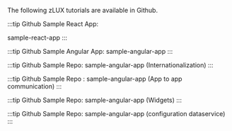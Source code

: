 <?xml version="1.0" encoding="UTF-8"?><?workdir /opt/dita-ot/out/.tmp?><?workdir-uri file:/opt/dita-ot/out/.tmp/?><?path2project ../../?><?path2project-uri ../../?><?path2rootmap-uri ../../?><topic xmlns:ditaarch="http://dita.oasis-open.org/architecture/2005/" xmlns:dita-ot="http://dita-ot.sourceforge.net/ns/201007/dita-ot" class="- topic/topic " ditaarch:DITAArchVersion="1.2" domains="(topic hi-d) (topic ut-d) (topic indexing-d) (topic hazard-d) (topic abbrev-d) (topic pr-d) (topic sw-d) (topic ui-d)" id="zlux-tutorials" xtrf="file:/opt/dita-ot/data/extend/extend-desktop/zlux-tutorials.md" xtrc="topic:1;182:3"><title class="- topic/title " xtrf="file:/opt/dita-ot/data/extend/extend-desktop/zlux-tutorials.md" xtrc="title:1;182:3">zLUX tutorials</title><body class="- topic/body " xtrf="file:/opt/dita-ot/data/extend/extend-desktop/zlux-tutorials.md" xtrc="body:1;182:3"><p class="- topic/p " xtrf="file:/opt/dita-ot/data/extend/extend-desktop/zlux-tutorials.md" xtrc="p:1;182:3">The following zLUX tutorials are available in Github.</p></body><topic class="- topic/topic " ditaarch:DITAArchVersion="1.2" domains="(topic hi-d) (topic ut-d) (topic indexing-d) (topic hazard-d) (topic abbrev-d) (topic pr-d) (topic sw-d) (topic ui-d)" id="sample-apps" xtrf="file:/opt/dita-ot/data/extend/extend-desktop/zlux-tutorials.md" xtrc="topic:2;182:3"><title class="- topic/title " xtrf="file:/opt/dita-ot/data/extend/extend-desktop/zlux-tutorials.md" xtrc="title:2;182:3">Sample Apps</title><body class="- topic/body " xtrf="file:/opt/dita-ot/data/extend/extend-desktop/zlux-tutorials.md" xtrc="body:2;182:3"><p class="- topic/p " xtrf="file:/opt/dita-ot/data/extend/extend-desktop/zlux-tutorials.md" xtrc="p:2;182:3">:::tip Github Sample React App:
<xref class="- topic/xref " href="https://github.com/zowe/sample-react-app/blob/lab/step-1-hello-world/README.md" format="markdown" scope="external" xtrf="file:/opt/dita-ot/data/extend/extend-desktop/zlux-tutorials.md" xtrc="xref:1;182:3">sample-react-app</xref>
:::</p><p class="- topic/p " xtrf="file:/opt/dita-ot/data/extend/extend-desktop/zlux-tutorials.md" xtrc="p:3;182:3">:::tip Github Sample Angular App:
<xref class="- topic/xref " href="https://github.com/zowe/sample-angular-app/blob/lab/step-1-hello-world/README.md" format="markdown" scope="external" xtrf="file:/opt/dita-ot/data/extend/extend-desktop/zlux-tutorials.md" xtrc="xref:2;182:3">sample-angular-app</xref>
:::</p></body></topic><topic class="- topic/topic " ditaarch:DITAArchVersion="1.2" domains="(topic hi-d) (topic ut-d) (topic indexing-d) (topic hazard-d) (topic abbrev-d) (topic pr-d) (topic sw-d) (topic ui-d)" id="internationalization-in-angular-templates-in-zowe-zlux" xtrf="file:/opt/dita-ot/data/extend/extend-desktop/zlux-tutorials.md" xtrc="topic:3;182:3"><title class="- topic/title " xtrf="file:/opt/dita-ot/data/extend/extend-desktop/zlux-tutorials.md" xtrc="title:3;182:3">Internationalization in Angular Templates in Zowe zLUX</title><body class="- topic/body " xtrf="file:/opt/dita-ot/data/extend/extend-desktop/zlux-tutorials.md" xtrc="body:3;182:3"><p class="- topic/p " xtrf="file:/opt/dita-ot/data/extend/extend-desktop/zlux-tutorials.md" xtrc="p:4;182:3">:::tip Github Sample Repo:
<xref class="- topic/xref " href="https://github.com/zowe/sample-angular-app/blob/lab/step-2-i18n-complete/README.md" format="markdown" scope="external" xtrf="file:/opt/dita-ot/data/extend/extend-desktop/zlux-tutorials.md" xtrc="xref:3;182:3">sample-angular-app (Internationalization)</xref>
:::</p></body></topic><topic class="- topic/topic " ditaarch:DITAArchVersion="1.2" domains="(topic hi-d) (topic ut-d) (topic indexing-d) (topic hazard-d) (topic abbrev-d) (topic pr-d) (topic sw-d) (topic ui-d)" id="app-to-app-communication" xtrf="file:/opt/dita-ot/data/extend/extend-desktop/zlux-tutorials.md" xtrc="topic:4;182:3"><title class="- topic/title " xtrf="file:/opt/dita-ot/data/extend/extend-desktop/zlux-tutorials.md" xtrc="title:4;182:3">App to app communication</title><body class="- topic/body " xtrf="file:/opt/dita-ot/data/extend/extend-desktop/zlux-tutorials.md" xtrc="body:4;182:3"><p class="- topic/p " xtrf="file:/opt/dita-ot/data/extend/extend-desktop/zlux-tutorials.md" xtrc="p:5;182:3">:::tip Github Sample Repo :
<xref class="- topic/xref " href="https://github.com/zowe/sample-angular-app/blob/lab/step-3-app2app-complete/README.md" format="markdown" scope="external" xtrf="file:/opt/dita-ot/data/extend/extend-desktop/zlux-tutorials.md" xtrc="xref:4;182:3">sample-angular-app (App to app communication)</xref>
:::</p></body></topic><topic class="- topic/topic " ditaarch:DITAArchVersion="1.2" domains="(topic hi-d) (topic ut-d) (topic indexing-d) (topic hazard-d) (topic abbrev-d) (topic pr-d) (topic sw-d) (topic ui-d)" id="using-the-widgets-library" xtrf="file:/opt/dita-ot/data/extend/extend-desktop/zlux-tutorials.md" xtrc="topic:5;182:3"><title class="- topic/title " xtrf="file:/opt/dita-ot/data/extend/extend-desktop/zlux-tutorials.md" xtrc="title:5;182:3">Using the Widgets Library</title><body class="- topic/body " xtrf="file:/opt/dita-ot/data/extend/extend-desktop/zlux-tutorials.md" xtrc="body:5;182:3"><p class="- topic/p " xtrf="file:/opt/dita-ot/data/extend/extend-desktop/zlux-tutorials.md" xtrc="p:6;182:3">:::tip Github Sample Repo:
<xref class="- topic/xref " href="https://github.com/zowe/sample-angular-app/blob/lab/step-4-widgets-complete/README.md" format="markdown" scope="external" xtrf="file:/opt/dita-ot/data/extend/extend-desktop/zlux-tutorials.md" xtrc="xref:5;182:3">sample-angular-app (Widgets)</xref>
:::</p></body></topic><topic class="- topic/topic " ditaarch:DITAArchVersion="1.2" domains="(topic hi-d) (topic ut-d) (topic indexing-d) (topic hazard-d) (topic abbrev-d) (topic pr-d) (topic sw-d) (topic ui-d)" id="configuring-user-preferences-configuration-dataservice" xtrf="file:/opt/dita-ot/data/extend/extend-desktop/zlux-tutorials.md" xtrc="topic:6;182:3"><title class="- topic/title " xtrf="file:/opt/dita-ot/data/extend/extend-desktop/zlux-tutorials.md" xtrc="title:6;182:3">Configuring user preferences (configuration dataservice)</title><body class="- topic/body " xtrf="file:/opt/dita-ot/data/extend/extend-desktop/zlux-tutorials.md" xtrc="body:6;182:3"><p class="- topic/p " xtrf="file:/opt/dita-ot/data/extend/extend-desktop/zlux-tutorials.md" xtrc="p:7;182:3">:::tip Github Sample Repo:
<xref class="- topic/xref " href="https://github.com/zowe/sample-angular-app/blob/lab/step-5-config-complete/README.md" format="markdown" scope="external" xtrf="file:/opt/dita-ot/data/extend/extend-desktop/zlux-tutorials.md" xtrc="xref:6;182:3">sample-angular-app (configuration dataservice)</xref>
:::</p></body></topic></topic>